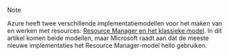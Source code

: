 > [!NOTE]
> Azure heeft twee verschillende implementatiemodellen voor het maken van en werken met resources: [Resource Manager en het klassieke model](../articles/azure-resource-manager/resource-manager-deployment-model.md). In dit artikel komen beide modellen, maar Microsoft raadt aan dat de meeste nieuwe implementaties het Resource Manager-model hello gebruiken.

